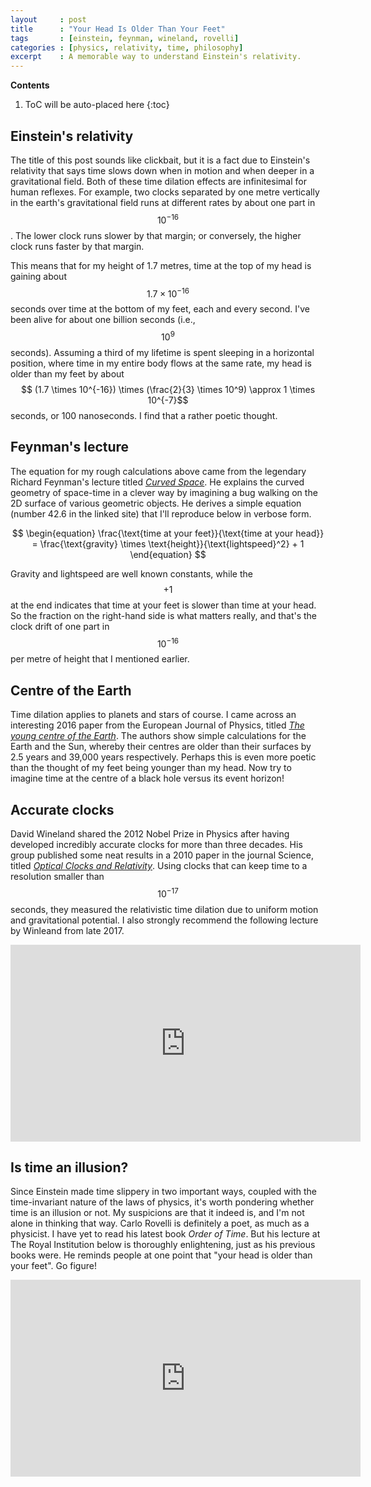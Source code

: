 ```yaml
---
layout     : post
title      : "Your Head Is Older Than Your Feet"
tags       : [einstein, feynman, wineland, rovelli]
categories : [physics, relativity, time, philosophy]
excerpt    : A memorable way to understand Einstein's relativity.
---
```


**Contents**
1. ToC will be auto-placed here
{:toc}


## Einstein's relativity

The title of this post sounds like clickbait, but it is a fact due to
Einstein's relativity that says time slows down when in motion and when deeper
in a gravitational field. Both of these time dilation effects are infinitesimal
for human reflexes. For example, two clocks separated by one metre vertically
in the earth's gravitational field runs at different rates by about one part in
$$10^{-16}$$. The lower clock runs slower by that margin; or conversely, the
higher clock runs faster by that margin.

This means that for my height of 1.7 metres, time at the top of my head is
gaining about $$1.7 \times 10^{-16}$$ seconds over time at the bottom of my
feet, each and every second. I've been alive for about one billion seconds
(i.e., $$10^9$$ seconds). Assuming a third of my lifetime is spent sleeping in
a horizontal position, where time in my entire body flows at the same rate, my
head is older than my feet by about $$ (1.7 \times 10^{-16}) \times
(\frac{2}{3} \times 10^9) \approx 1 \times 10^{-7}$$ seconds, or 100
nanoseconds. I find that a rather poetic thought.


## Feynman's lecture

The equation for my rough calculations above came from the legendary Richard
Feynman's lecture titled [*Curved Space*][feynmanlink]. He explains the curved
geometry of space-time in a clever way by imagining a bug walking on the 2D
surface of various geometric objects. He derives a simple equation (number 42.6
in the linked site) that I'll reproduce below in verbose form.

$$ \begin{equation}
\frac{\text{time at your feet}}{\text{time at your head}} =
\frac{\text{gravity} \times \text{height}}{\text{lightspeed}^2} + 1
\end{equation}
$$

Gravity and lightspeed are well known constants, while the $$+1$$ at the end
indicates that time at your feet is slower than time at your head. So the
fraction on the right-hand side is what matters really, and that's the clock
drift of one part in $$10^{-16}$$ per metre of height that I mentioned earlier.

[feynmanlink]: http://www.feynmanlectures.caltech.edu/II_42.html


## Centre of the Earth

Time dilation applies to planets and stars of course. I came across an
interesting 2016 paper from the European Journal of Physics, titled [*The young
centre of the Earth*][doi]. The authors show simple calculations for the Earth
and the Sun, whereby their centres are older than their surfaces by 2.5 years
and 39,000 years respectively. Perhaps this is even more poetic than the
thought of my feet being younger than my head. Now try to imagine time at the
centre of a black hole versus its event horizon!

[doi]: http://iopscience.iop.org/article/10.1088/0143-0807/37/3/035602/meta


## Accurate clocks

David Wineland shared the 2012 Nobel Prize in Physics after having developed
incredibly accurate clocks for more than three decades. His group published
some neat results in a 2010 paper in the journal Science, titled [*Optical
Clocks and Relativity*][winelandlink]. Using clocks that can keep time to a
resolution smaller than $$10^{-17}$$ seconds, they measured the relativistic
time dilation due to uniform motion and gravitational potential. I also
strongly recommend the following lecture by Winleand from late 2017.

<iframe width="560" height="315"
src="https://www.youtube-nocookie.com/embed/AHcOJLvpFYI?rel=0" frameborder="0"
allow="autoplay; encrypted-media" allowfullscreen></iframe>

[winelandlink]: http://science.sciencemag.org/content/329/5999/1630


## Is time an illusion?

Since Einstein made time slippery in two important ways, coupled with the
time-invariant nature of the laws of physics, it's worth pondering whether time
is an illusion or not. My suspicions are that it indeed is, and I'm not alone
in thinking that way.  Carlo Rovelli is definitely a poet, as much as a
physicist. I have yet to read his latest book *Order of Time*. But his lecture
at The Royal Institution below is thoroughly enlightening, just as his previous
books were. He reminds people at one point that "your head is older than your
feet". Go figure!

<iframe width="560" height="315"
src="https://www.youtube-nocookie.com/embed/-6rWqJhDv7M?rel=0" frameborder="0"
allow="autoplay; encrypted-media" allowfullscreen></iframe>
